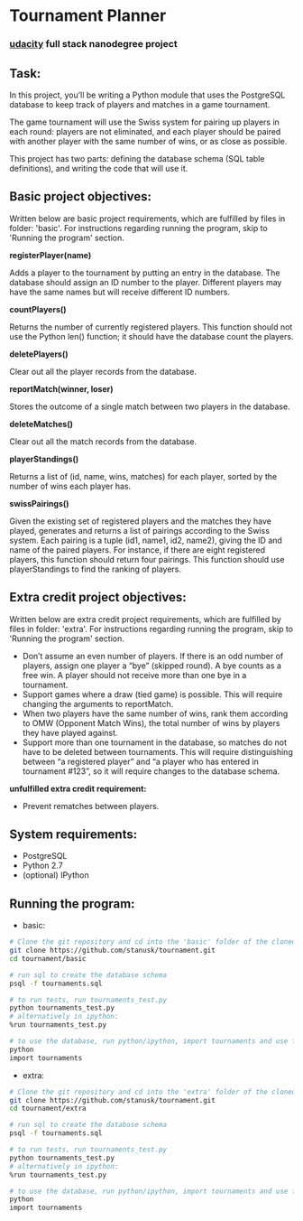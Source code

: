 # Tournament Planner
### [udacity](https://www.udacity.com/) full stack nanodegree project

## Task:
In this project, you’ll be writing a Python module that uses the PostgreSQL database to keep track of players and matches in a game tournament.

The game tournament will use the Swiss system for pairing up players in each round: players are not eliminated, and each player should be paired with another player with the same number of wins, or as close as possible.

This project has two parts: defining the database schema (SQL table definitions), and writing the code that will use it.

## Basic project objectives:

Written below are basic project requirements, which are fulfilled by files in folder: 'basic'.
For instructions regarding running the program, skip to 'Running the program' section.

**registerPlayer(name)**

Adds a player to the tournament by putting an entry in the database. The database should assign an ID number to the player. Different players may have the same names but will receive different ID numbers.

**countPlayers()**

Returns the number of currently registered players. This function should not use the Python len() function; it should have the database count the players.

**deletePlayers()**

Clear out all the player records from the database.

**reportMatch(winner, loser)**

Stores the outcome of a single match between two players in the database.

**deleteMatches()**

Clear out all the match records from the database.

**playerStandings()**

Returns a list of (id, name, wins, matches) for each player, sorted by the number of wins each player has.

**swissPairings()**

Given the existing set of registered players and the matches they have played, generates and returns a list of pairings according to the Swiss system. Each pairing is a tuple (id1, name1, id2, name2), giving the ID and name of the paired players. For instance, if there are eight registered players, this function should return four pairings. This function should use playerStandings to find the ranking of players.

## Extra credit project objectives:

Written below are extra credit project requirements, which are fulfilled by files in folder: 'extra'.
For instructions regarding running the program, skip to 'Running the program' section.

- Don’t assume an even number of players. If there is an odd number of players, assign one player a “bye” (skipped round). A bye counts as a free win. A player should not receive more than one bye in a tournament.
- Support games where a draw (tied game) is possible. This will require changing the arguments to reportMatch.
- When two players have the same number of wins, rank them according to OMW (Opponent Match Wins), the total number of wins by players they have played against.
- Support more than one tournament in the database, so matches do not have to be deleted between tournaments. This will require distinguishing between “a registered player” and “a player who has entered in tournament #123”, so it will require changes to the database schema.

**unfulfilled extra credit requirement:**
- Prevent rematches between players.

## System requirements:
- PostgreSQL
- Python 2.7
- (optional) IPython 

## Running the program:

- basic:
```sh
# Clone the git repository and cd into the 'basic' folder of the cloned directory.
git clone https://github.com/stanusk/tournament.git
cd tournament/basic

# run sql to create the database schema
psql -f tournaments.sql

# to run tests, run tournaments_test.py
python tournaments_test.py
# alternatively in ipython:
%run tournaments_test.py

# to use the database, run python/ipython, import tournaments and use functions as documented
python
import tournaments
```

- extra:
```sh
# Clone the git repository and cd into the 'extra' folder of the cloned directory.
git clone https://github.com/stanusk/tournament.git
cd tournament/extra

# run sql to create the database schema
psql -f tournaments.sql

# to run tests, run tournaments_test.py
python tournaments_test.py
# alternatively in ipython:
%run tournaments_test.py

# to use the database, run python/ipython, import tournaments and use functions as documented
python
import tournaments
```
